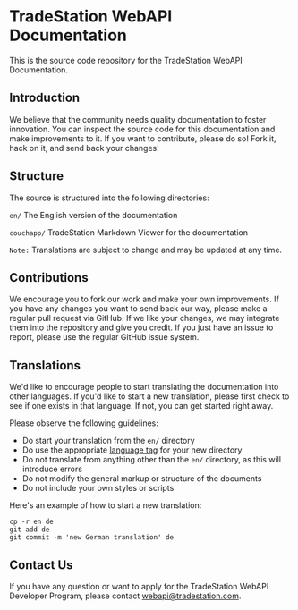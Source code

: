 # TradeStation WebAPI Documentation

This is the source code repository for the TradeStation WebAPI Documentation.

## Introduction

We believe that the community needs quality documentation to foster innovation. You can inspect the source code for this documentation and make improvements to it. If you want to contribute, please do so! Fork it, hack on it, and send back your changes!

## Structure

The source is structured into the following directories:

`en/` The English version of the documentation

`couchapp/` TradeStation Markdown Viewer for the documentation

`Note:` Translations are subject to change and may be updated at any time.

## Contributions

We encourage you to fork our work and make your own improvements. If you have any changes you want to send back our way, please make a regular pull request via GitHub. If we like your changes, we may integrate them into the repository and give you credit. If you just have an issue to report, please use the regular GitHub issue system.

## Translations

We'd like to encourage people to start translating the documentation into other languages. If you'd like to start a new translation, please first check to see if one exists in that language. If not, you can get started right away.

Please observe the following guidelines:
* Do start your translation from the `en/` directory
* Do use the appropriate [language tag](http://en.wikipedia.org/wiki/IETF_language_tag) for your new directory
* Do not translate from anything other than the `en/` directory, as this will introduce errors
* Do not modify the general markup or structure of the documents
* Do not include your own styles or scripts

Here's an example of how to start a new translation:

    cp -r en de
    git add de
    git commit -m 'new German translation' de


## Contact Us

If you have any question or want to apply for the TradeStation WebAPI Developer Program, please contact webapi@tradestation.com.
